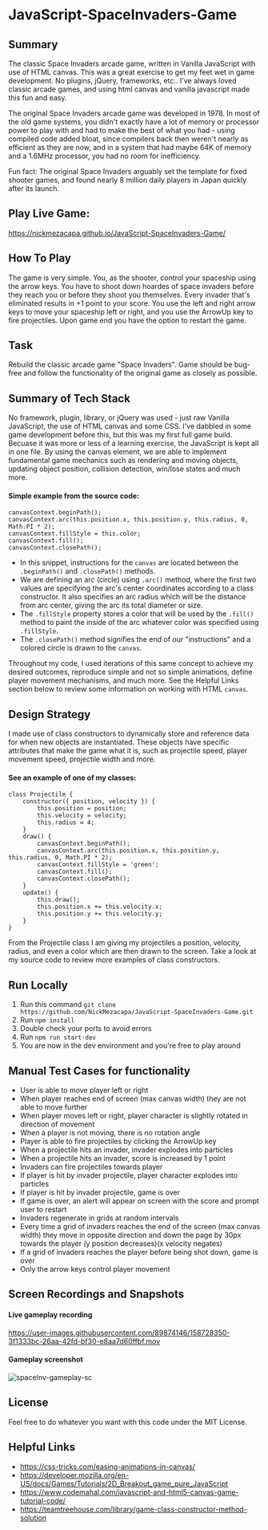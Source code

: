 # JavaScript-SpaceInvaders-Game
## Summary 
The classic Space Invaders arcade game, written in Vanilla JavaScript with use of HTML canvas. This was a great exercise to get my feet wet in game development. No plugins, jQuery, frameworks, etc.. I've always loved classic arcade games, and using html canvas and vanilla javascript made this fun and easy. 

The original Space Invaders arcade game was developed in 1978. In most of the old game systems, you didn't exactly have a lot of memory or processor power to play with and had to make the best of what you had - using compiled code added bloat, since compilers back then weren't nearly as efficient as they are now, and in a system that had maybe 64K of memory and a 1.6MHz processor, you had no room for inefficiency.

Fun fact: The original Space Invaders arguably set the template for fixed shooter games, and found nearly 8 million daily players in Japan quickly after its launch.

## Play Live Game:
https://nickmezacapa.github.io/JavaScript-SpaceInvaders-Game/

## How To Play
The game is very simple. You, as the shooter, control your spaceship using the arrow keys. You have to shoot down hoardes of space invaders before they reach you or before they shoot you themselves. Every invader that's eliminated results in +1 point to your score. You use the left and right arrow keys to move your spaceship left or right, and you use the ArrowUp key to fire projectiles. Upon game end you have the option to restart the game. 

## Task
Rebuild the classic arcade game "Space Invaders". Game should be bug-free and follow the functionality of the original game as closely as possible.

## Summary of Tech Stack
No framework, plugin, library, or jQuery was used - just raw Vanilla JavaScript, the use of HTML canvas and some CSS. I've dabbled in some game development before this, but this was my first full game build. Becuase it was more or less of a learning exercise, the JavaScript is kept all in one file. By using the canvas element, we are able to implement fundamental game mechanics such as rendering and moving objects, updating object position, collision detection, win/lose states and much more. 

#### Simple example from the source code:
```
canvasContext.beginPath();
canvasContext.arc(this.position.x, this.position.y, this.radius, 0, Math.PI * 2);
canvasContext.fillStyle = this.color;
canvasContext.fill();
canvasContext.closePath();
```
- In this snippet, instructions for the `canvas` are located between the `.beginPath()` and `.closePath()` methods. <br /> 
- We are defining an arc (circle) using `.arc()` method, where the first two values are specifying the arc's center coordinates according to a class constructor. It also specifies an arc radius which will be the distance from arc center, giving the arc its total diameter or size. <br />
- The `.fillStyle` property stores a color that will be used by the `.fill()` method to paint the inside of the arc whatever color was specified using `.fillStyle`. <br />
- The `.closePath()` method signifies the end of our "instructions" and a colored circle is drawn to the `canvas`. <br />

Throughout my code, I used iterations of this same concept to achieve my desired outcomes, reproduce simple and not so simple animations, define player movement mechanisms, and much more. See the Helpful Links section below to review some information on working with HTML `canvas`.

## Design Strategy
I made use of class constructors to dynamically store and reference data for when new objects are instantiated. These objects have specific attributes that make the game what it is, such as projectile speed, player movement speed, projectile width and more.

#### See an example of one of my classes:
```
class Projectile {
    constructor({ position, velocity }) {
        this.position = position;
        this.velocity = velocity;
        this.radius = 4;
    }
    draw() {
        canvasContext.beginPath();
        canvasContext.arc(this.position.x, this.position.y, this.radius, 0, Math.PI * 2);
        canvasContext.fillStyle = 'green';
        canvasContext.fill();
        canvasContext.closePath();
    }
    update() {
        this.draw();
        this.position.x += this.velocity.x;
        this.position.y += this.velocity.y;
    }
}
```
From the Projectile class I am giving my projectiles a position, velocity, radius, and even a color which are then drawn to the screen. Take a look at my source code to review more examples of class constructors.

## Run Locally
1. Run this command `git clone https://github.com/NickMezacapa/JavaScript-SpaceInvaders-Game.git`
2. Run `npm install`
3. Double check your ports to avoid errors
4. Run `npm run start-dev`
5. You are now in the dev environment and you're free to play around

## Manual Test Cases for functionality
- User is able to move player left or right
- When player reaches end of screen (max canvas width) they are not able to move further
- When player moves left or right, player character is slightly rotated in direction of movement
- When a player is not moving, there is no rotation angle
- Player is able to fire projectiles by clicking the ArrowUp key
- When a projectile hits an invader, invader explodes into particles
- When a projectile hits an invader, score is increased by 1 point
- Invaders can fire projectiles towards player
- If player is hit by invader projectile, player character explodes into particles
- If player is hit by invader projectile, game is over
- If game is over, an alert will appear on screen with the score and prompt user to restart
- Invaders regenerate in grids at random intervals
- Every time a grid of invaders reaches the end of the screen (max canvas width) they move in opposite direction and down the page by 30px towards the player (y position decreases)(x velocity negates)
- If a grid of invaders reaches the player before being shot down, game is over
- Only the arrow keys control player movement

## Screen Recordings and Snapshots
#### Live gameplay recording
https://user-images.githubusercontent.com/89874146/158728350-3f1333bc-26aa-42fd-bf30-e8aa7d60ffbf.mov
#### Gameplay screenshot
![spaceInv-gameplay-sc](https://user-images.githubusercontent.com/89874146/158728388-4816375f-5068-43b8-b57c-83e3768c88c2.png)

## License
Feel free to do whatever you want with this code under the MIT License.

## Helpful Links
- https://css-tricks.com/easing-animations-in-canvas/
- https://developer.mozilla.org/en-US/docs/Games/Tutorials/2D_Breakout_game_pure_JavaScript
- https://www.codemahal.com/javascript-and-html5-canvas-game-tutorial-code/
- https://teamtreehouse.com/library/game-class-constructor-method-solution


